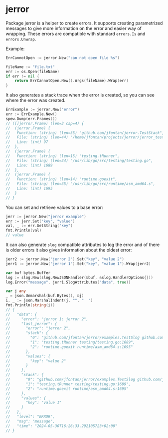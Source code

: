 # jerror

Package jerror is a helper to create errors. It supports creating parametrized
messages to give more information on the error and easier way of wrapping.
These errors are compatible with standard `errors.Is` and `errors.Unwrap`.

Example:

```go
ErrCannotOpen := jerror.New("can not open file %s")

fileName := "file.txt"
err := os.Open(fileName)
if err != nil {
    return ErrCannotOpen.New().Args(fileName).Wrap(err)
}
```

It also generates a stack trace when the error is created, so you can see where the error was created.

```go
ErrExample := jerror.New("error")
err := ErrExample.New()
spew.Dump(err.Frames())
// ([]jerror.Frame) (len=3 cap=4) {
//  (jerror.Frame) {
//   Function: (string) (len=35) "github.com/jfontan/jerror.TestStack",
//   File: (string) (len=44) "/home/jfontan/projects/jerror/jerror_test.go",
//   Line: (int) 97
//  },
//  (jerror.Frame) {
//   Function: (string) (len=15) "testing.tRunner",
//   File: (string) (len=34) "/usr/lib/go/src/testing/testing.go",
//   Line: (int) 1689
//  },
//  (jerror.Frame) {
//   Function: (string) (len=14) "runtime.goexit",
//   File: (string) (len=35) "/usr/lib/go/src/runtime/asm_amd64.s",
//   Line: (int) 1695
//  }
// }
```

You can set and retrieve values to a base error:

```go
jerr := jerror.New("jerror example")
err := jerr.Set("key", "value")
val, _ := err.GetString("key")
fmt.Println(val)
// value
```

It can also generate `slog` compatible attributes to log the error and of there is older errors it also gives information about the oldest error:

```go
jerr2 := jerror.New("jerror 2").Set("key", "value 2")
jerr1 := jerror.New("jerror 1").Set("key", "value 1").Wrap(jerr2)

var buf bytes.Buffer
log := slog.New(slog.NewJSONHandler(&buf, &slog.HandlerOptions{}))
log.Error("message", jerr1.SlogAttributes("data", true))

var j any
_ = json.Unmarshal(buf.Bytes(), &j)
i, _ := json.MarshalIndent(j, "", "  ")
fmt.Println(string(i))
// {
//   "data": {
//     "error": "jerror 1: jerror 2",
//     "last_jerror": {
//       "error": "jerror 2",
//       "stack": {
//         "0": "github.com/jfontan/jerror/examples.TestSlog github.com/jfontan/jerror/examples/examples_test.go:14",
//         "1": "testing.tRunner testing/testing.go:1689",
//         "2": "runtime.goexit runtime/asm_amd64.s:1695"
//       },
//       "values": {
//         "key": "value 2"
//       }
//     },
//     "stack": {
//       "0": "github.com/jfontan/jerror/examples.TestSlog github.com/jfontan/jerror/examples/examples_test.go:15",
//       "1": "testing.tRunner testing/testing.go:1689",
//       "2": "runtime.goexit runtime/asm_amd64.s:1695"
//     },
//     "values": {
//       "key": "value 1"
//     }
//   },
//   "level": "ERROR",
//   "msg": "message",
//   "time": "2024-05-30T16:26:33.292105723+02:00"
// }
```
